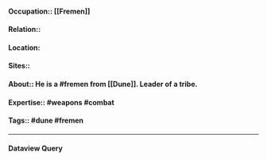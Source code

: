 #### Occupation:: [[Fremen]]
#### Relation::
#### Location:
#### Sites::
#### About:: He is a #fremen from [[Dune]]. Leader of a tribe.
#### Expertise:: #weapons #combat
#### Tags:: #dune #fremen 

---
#### Dataview Query
```dataview
```